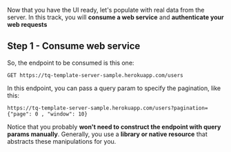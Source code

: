 Now that you have the UI ready, let's populate with real data from the server. 
In this track, you will **consume a web service** and **authenticate your web requests**

## Step 1 - Consume web service

So, the endpoint to be consumed is this one:

```
GET https://tq-template-server-sample.herokuapp.com/users
```

In this endpoint, you can pass a query param to specify the pagination, like this:

```
https://tq-template-server-sample.herokuapp.com/users?pagination={"page": 0 , "window": 10}
```

Notice that you probably **won't need to construct the endpoint with query params manually**. Generally, you use a **library or native resource** that abstracts these manipulations for you.
